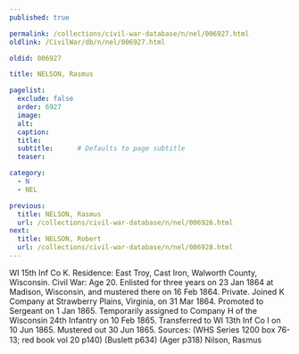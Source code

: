 ```yaml
---
published: true

permalink: /collections/civil-war-database/n/nel/006927.html
oldlink: /CivilWar/db/n/nel/006927.html

oldid: 006927

title: NELSON, Rasmus

pagelist:
  exclude: false
  order: 6927
  image: 
  alt:
  caption:
  title:
  subtitle:      # Defaults to page subtitle
  teaser:

category: 
  - N 
  - NEL

previous:
  title: NELSON, Rasmus
  url: /collections/civil-war-database/n/nel/006926.html  
next:
  title: NELSON, Robert
  url: /collections/civil-war-database/n/nel/006928.html   
---
```

WI 15th Inf Co K. Residence: East Troy, Cast Iron, Walworth County, Wisconsin. Civil War: Age 20. Enlisted for three years on 23 Jan 1864 at Madison, Wisconsin, and mustered there on 16 Feb 1864. Private. Joined K Company at Strawberry Plains, Virginia, on 31 Mar 1864. Promoted to Sergeant on 1 Jan 1865. Temporarily assigned to Company H of the Wisconsin 24th Infantry on 10 Feb 1865. Transferred to WI 13th Inf Co I on 10 Jun 1865. Mustered out 30 Jun 1865. Sources: (WHS Series 1200 box 76-13; red book vol 20 p140) (Buslett p634) (Ager p318) &#147;Nilson, Rasmus&#148;